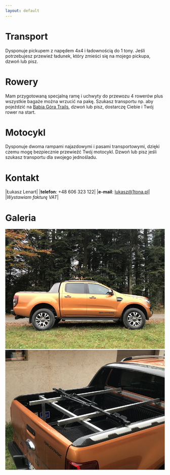 ```yaml
---
layout: default
---
```


# Transport

Dysponuje pickupem z napędem 4x4 i ładownością do 1 tony. Jeśli potrzebujesz przewieź ładunek, który zmieści się na mojego pickupa, dzwoń lub pisz.

# Rowery

Mam przygotowaną specjalną ramę i uchwyty do przewozu 4 rowerów plus wszystkie bagaże można wrzucić na pakę. Szukasz transportu np. aby pojeździć na [Babia Góra Trails](http://www.babiagoratrails.com/), dzwoń lub pisz, dostarczę Ciebie i Twój rower na start.

# Motocykl

Dysponuje dwoma rampami najazdowymi i pasami transportowymi, dzięki czemu mogę bezpiecznie przewieźć Twój motocykl. Dzwoń lub pisz jeśli szukasz transportu dla swojego jednośladu.

# Kontakt

|Łukasz Lenart|
|**telefon**: +48 606 323 122|
|**e-mail**: <lukasz@1tona.pl>|
|_Wystawiam fakturę VAT_|

# Galeria

![Pickup](images/pickup.jpeg)
![Rama na rowery](images/rama.jpeg)
